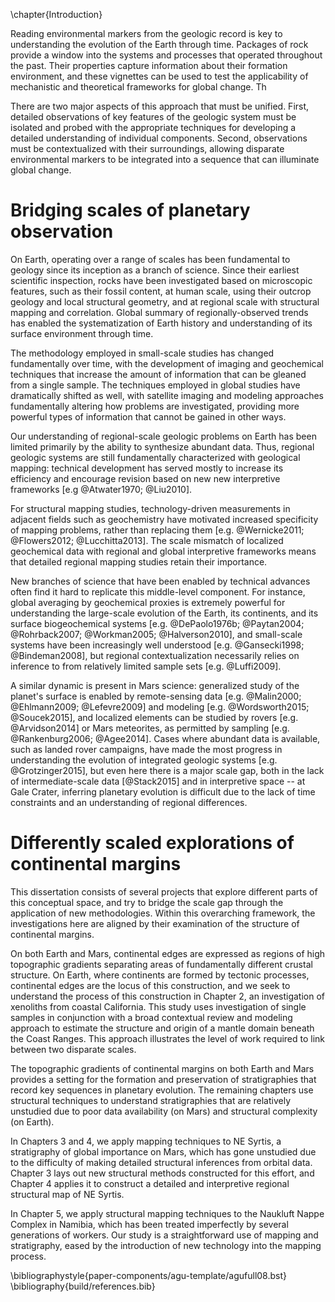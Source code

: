 \chapter{Introduction}

Reading environmental markers from the geologic record is key to
understanding the evolution of the Earth through time. Packages of rock
provide a window into the systems and processes that operated throughout
the past. Their properties capture information about their formation
environment, and these vignettes can be used to test the applicability
of mechanistic and theoretical frameworks for global change. Th

There are two major aspects of this approach that must be unified.
First, detailed observations of key features of the geologic system must
be isolated and probed with the appropriate techniques for developing a
detailed understanding of individual components. Second,
observations must be contextualized with their surroundings,
allowing disparate environmental markers to be integrated into a
sequence that can illuminate global change.

# Bridging scales of planetary observation

On Earth, operating over a range of scales has been fundamental
to geology since its inception as a branch of science. Since their
earliest scientific inspection, rocks have been investigated
based on microscopic features, such as their fossil content,
at human scale, using their outcrop geology and local structural
geometry, and at regional scale with structural mapping and correlation.
Global summary of regionally-observed trends has enabled
the systematization of Earth history and understanding of its
surface environment through time.

The methodology employed in small-scale studies has changed fundamentally over
time, with the development of imaging and geochemical techniques that
increase the amount of information that can be gleaned from a single
sample. The techniques employed in global studies have dramatically
shifted as well, with satellite imaging and modeling approaches
fundamentally altering how problems are investigated, providing
more powerful types of information that cannot be gained in other ways.

Our understanding of regional-scale geologic
problems on Earth has been limited primarily by the ability to
synthesize abundant data. Thus, regional geologic systems are
still fundamentally characterized with geological mapping:
technical development has served mostly to
increase its efficiency and encourage revision based on new new
interpretive frameworks [e.g @Atwater1970; @Liu2010].

For structural mapping studies, technology-driven measurements
in adjacent fields such as geochemistry have motivated increased specificity
of mapping problems, rather than replacing them [e.g. @Wernicke2011;
@Flowers2012; @Lucchitta2013]. The scale mismatch of localized
geochemical data with regional and global interpretive frameworks
means that detailed regional mapping studies retain their importance.

New branches of science that have been enabled by technical advances
often find it hard to replicate this middle-level component. For
instance, global averaging by geochemical proxies is extremely powerful
for understanding the large-scale evolution of the Earth, its
continents, and its surface biogeochemical systems [e.g. @DePaolo1976b;
@Paytan2004; @Rohrback2007; @Workman2005; @Halverson2010], and
small-scale systems have been increasingly well understood [e.g. @Gansecki1998;
@Bindeman2008], but regional contextualization
necessarily relies on inference to from relatively limited sample sets
[e.g. @Luffi2009].

A similar dynamic is present in Mars science: generalized study of the
planet's surface is enabled by remote-sensing data [e.g. @Malin2000;
@Ehlmann2009; @Lefevre2009] and modeling [e.g. @Wordsworth2015; @Soucek2015], and
localized elements can be studied by rovers [e.g. @Arvidson2014]
or Mars meteorites, as
permitted by sampling [e.g. @Rankenburg2006; @Agee2014]. Cases where
abundant data is available, such as landed rover campaigns, have made
the most progress in understanding the evolution of integrated geologic
systems [e.g. @Grotzinger2015], but even here there is a major scale
gap, both in the lack of intermediate-scale data [@Stack2015] and in
interpretive space -- at Gale Crater, inferring planetary evolution is
difficult due to the lack of time constraints and an understanding of
regional differences.

# Differently scaled explorations of continental margins

This dissertation consists of several projects that explore different
parts of this conceptual space, and try to bridge the scale gap
through the application of new methodologies. Within this overarching framework,
the investigations here are aligned by their examination of the
structure of continental margins.

On both Earth and Mars, continental edges are
expressed as regions of high topographic gradients separating areas of
fundamentally different crustal structure. On Earth, where continents are
formed by tectonic processes, continental edges are the locus of this
construction, and we seek to understand the process of this construction
in Chapter 2, an investigation of xenoliths from coastal California.
This study uses investigation of single samples in conjunction with a
broad contextual review and modeling approach to estimate the structure
and origin of a mantle domain beneath the Coast Ranges. This approach
illustrates the level of work required to link between two disparate
scales.

The topographic gradients of continental margins on both Earth and Mars
provides a setting for the formation and preservation of stratigraphies that
record key sequences in planetary evolution. The remaining chapters use
structural techniques to understand stratigraphies that are relatively
unstudied due to poor data availability (on Mars) and structural
complexity (on Earth).

In Chapters 3 and 4, we apply mapping techniques to NE Syrtis,
a stratigraphy of global importance on Mars, which has gone unstudied
due to the difficulty of making detailed structural inferences from
orbital data. Chapter 3 lays out new structural methods constructed
for this effort, and Chapter 4 applies it to construct a detailed
and interpretive regional structural map of NE Syrtis.

In Chapter 5, we apply structural mapping techniques
to the Naukluft Nappe Complex in Namibia, which has been treated
imperfectly by several generations of workers. Our study is a
straightforward use of mapping and stratigraphy, eased by the
introduction of new technology into the mapping process.

\bibliographystyle{paper-components/agu-template/agufull08.bst}
\bibliography{build/references.bib}


